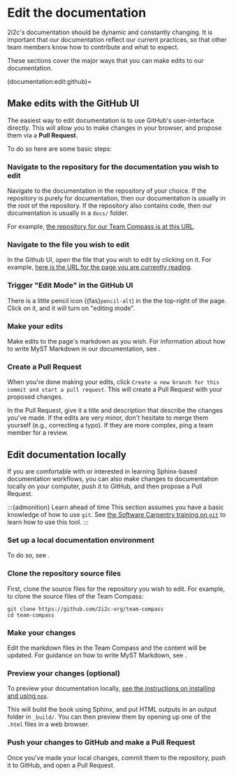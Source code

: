 # Edit the documentation

2i2c's documentation should be dynamic and constantly changing.
It is important that our documentation reflect our current practices, so that other team members know how to contribute and what to expect.

These sections cover the major ways that you can make edits to our documentation.

(documentation:edit:github)=
## Make edits with the GitHub UI

The easiest way to edit documentation is to use GitHub's user-interface directly.
This will allow you to make changes in your browser, and propose them via a **Pull Request**.

To do so here are some basic steps:

### Navigate to the repository for the documentation you wish to edit

Navigate to the documentation in the repository of your choice.
If the repository is purely for documentation, then our documentation is usually in the root of the repository.
If the repository also contains code, then our documentation is usually in a `docs/` folder.

For example, [the repository for our Team Compass is at this URL](https://github.com/2i2c-org/team-compass).

### Navigate to the file you wish to edit

In the Github UI, open the file that you wish to edit by clicking on it.
For example, [here is the URL for the page you are currently reading](https://github.com/2i2c-org/team-compass/blob/main/reference/documentation/edit.md).

### Trigger "Edit Mode" in the GitHub UI

There is a little pencil icon ({fas}`pencil-alt`) in the the top-right of the page.
Click on it, and it will turn on "editing mode".

### Make your edits

Make edits to the page's markdown as you wish.
For information about how to write MyST Markdown in our documentation, see [](content.md).

### Create a Pull Request

When you're done making your edits, click `Create a new branch for this commit and start a pull request`.
This will create a Pull Request with your proposed changes.

In the Pull Request, give it a title and description that describe the changes you've made.
If the edits are very minor, don't hesitate to merge them yourself (e.g., correcting a typo).
If they are more complex, ping a team member for a review.

## Edit documentation locally

If you are comfortable with or interested in learning Sphinx-based documentation workflows, you can also make changes to documentation locally on your computer, push it to GitHub, and then propose a Pull Request.

:::{admonition} Learn ahead of time
This section assumes you have a basic knowledge of how to use `git`.
See [the Software Carpentry training on `git`](https://swcarpentry.github.io/git-novice/) to learn how to use this tool.
:::

### Set up a local documentation environment

To do so, see [](environment.md).

### Clone the repository source files

First, clone the source files for the repository you wish to edit.
For example, to clone the source files of the Team Compass:

```
git clone https://github.com/2i2c-org/team-compass
cd team-compass
```

### Make your changes

Edit the markdown files in the Team Compass and the content will be updated.
For guidance on how to write MyST Markdown, see [](content.md).

### Preview your changes (optional)

To preview your documentation locally, [see the instructions on installing and using `nox`](docs:install:nox).

This will build the book using Sphinx, and put HTML outputs in an output folder in `_build/`.
You can then preview them by opening up one of the `.html` files in a web browser.

### Push your changes to GitHub and make a Pull Request

Once you've made your local changes, commit them to the repository, push it to GitHub, and open a Pull Request.
